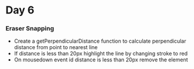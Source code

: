 ﻿
# Day 6 

### Eraser Snapping

- Create a getPerpendicularDistance function to calculate perpendicular distance from point to nearest line
- If distance is less than 20px highlight the line by changing stroke to red
- On mousedown event id distance is less than 20px remove the element